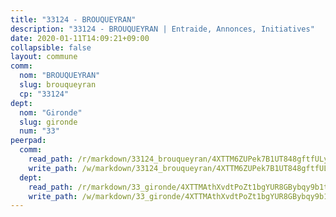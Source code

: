 ```yaml
---
title: "33124 - BROUQUEYRAN"
description: "33124 - BROUQUEYRAN | Entraide, Annonces, Initiatives"
date: 2020-01-11T14:09:21+09:00
collapsible: false
layout: commune
comm:
  nom: "BROUQUEYRAN"
  slug: brouqueyran
  cp: "33124"
dept:
  nom: "Gironde"
  slug: gironde
  num: "33"
peerpad:
  comm:
    read_path: /r/markdown/33124_brouqueyran/4XTTM6ZUPek7B1UT848gftfULyTuHryRt8Xn3cDm2vrpnZTUK
    write_path: /w/markdown/33124_brouqueyran/4XTTM6ZUPek7B1UT848gftfULyTuHryRt8Xn3cDm2vrpnZTUK-K3TgUh9hLyWzwaVtepQpmbXNudWmRPR7DCtZwrRMy7H4zQETrpYdhRYEPiD6LSqEoy76ZSejsF86qaiMrbkeQAc6MfWHvSmSxxssfvT8QBSYWkfBN9nP3n9Fi2i4eGwDiQxid3S7
  dept:
    read_path: /r/markdown/33_gironde/4XTTMAthXvdtPoZt1bgYUR8GBybqy9b1tLUaaKDw5iKj57LRt
    write_path: /w/markdown/33_gironde/4XTTMAthXvdtPoZt1bgYUR8GBybqy9b1tLUaaKDw5iKj57LRt-K3TgU8ogmN5s8hbKrZhkV9P1KQiFepNWXjoYRvdMTW1jt7eRXTmrjG677tN9mcUTsALjzYGgb8mvcrYPJn2Jd8cTiBmF9aZcbgdcQL1kzCPJnSf6X8tpEcGPdTr5qT6cQqEpt6oQ
---
```


